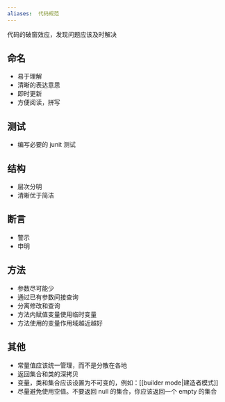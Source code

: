 ```yaml
---
aliases:  代码规范
---
```


代码的破窗效应，发现问题应该及时解决

## 命名

- 易于理解
- 清晰的表达意思
- 即时更新
- 方便阅读，拼写

## 测试

- 编写必要的 junit 测试

## 结构

- 层次分明
- 清晰优于简洁

## 断言

- 警示
- 申明

## 方法

- 参数尽可能少
- 通过已有参数间接查询
- 分离修改和查询
- 方法内赋值变量使用临时变量
- 方法使用的变量作用域越近越好

## 其他

- 常量值应该统一管理，而不是分散在各地
- 返回集合和类的深拷贝
- 变量，类和集合应该设置为不可变的，例如：[[builder mode|建造者模式]]
- 尽量避免使用空值。不要返回 null 的集合，你应该返回一个 empty 的集合
